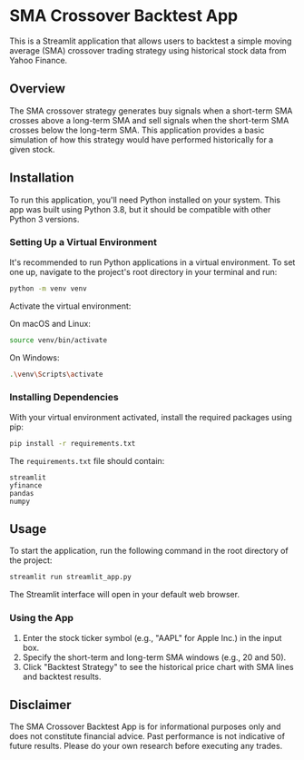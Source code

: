 
# SMA Crossover Backtest App

This is a Streamlit application that allows users to backtest a simple moving average (SMA) crossover trading strategy using historical stock data from Yahoo Finance.

## Overview

The SMA crossover strategy generates buy signals when a short-term SMA crosses above a long-term SMA and sell signals when the short-term SMA crosses below the long-term SMA. This application provides a basic simulation of how this strategy would have performed historically for a given stock.

## Installation

To run this application, you'll need Python installed on your system. This app was built using Python 3.8, but it should be compatible with other Python 3 versions.

### Setting Up a Virtual Environment

It's recommended to run Python applications in a virtual environment. To set one up, navigate to the project's root directory in your terminal and run:

```bash
python -m venv venv
```

Activate the virtual environment:

On macOS and Linux:
```bash
source venv/bin/activate
```

On Windows:
```bash
.\venv\Scripts\activate
```

### Installing Dependencies

With your virtual environment activated, install the required packages using pip:

```bash
pip install -r requirements.txt
```

The `requirements.txt` file should contain:

```
streamlit
yfinance
pandas
numpy
```

## Usage

To start the application, run the following command in the root directory of the project:

```bash
streamlit run streamlit_app.py
```

The Streamlit interface will open in your default web browser.

### Using the App

1. Enter the stock ticker symbol (e.g., "AAPL" for Apple Inc.) in the input box.
2. Specify the short-term and long-term SMA windows (e.g., 20 and 50).
3. Click "Backtest Strategy" to see the historical price chart with SMA lines and backtest results.

## Disclaimer

The SMA Crossover Backtest App is for informational purposes only and does not constitute financial advice. Past performance is not indicative of future results. Please do your own research before executing any trades.


